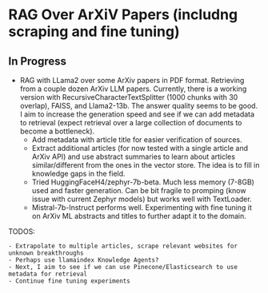 # RAG Over ArXiV Papers (includng scraping and fine tuning)

## In Progress

- RAG with LLama2 over some ArXiv papers in PDF format. Retrieving from a couple dozen ArXiv LLM papers. Currently, there is a working version with RecursiveCharacterTextSplitter (1000 chunks with 30 overlap), FAISS, and Llama2-13b. The answer quality seems to be good. I aim to increase the generation speed and see if we can add metadata to retrieval (expect retrieval over a large collection of documents to become a bottleneck).
    - Add metadata with article title for easier verification of sources.
    - Extract additional articles (for now tested with a single article and ArXiv API) and use abstract summaries to learn about articles similar/different from the ones in the vector store.  The idea is to fill in knowledge gaps in the field.
    - Tried HuggingFaceH4/zephyr-7b-beta. Much less memory (7-8GB) used and faster generation. Can be bit fragile to promping (know issue with current Zephyr models) but works well with TextLoader.
    - Mistral-7b-Instruct performs well. Experimenting with fine tuning it on ArXiv ML abstracts and titles to further adapt it to the domain.
  

TODOS:

    - Extrapolate to multiple articles, scrape relevant websites for unknown breakthroughs 
    - Perhaps use llamaindex Knowledge Agents? 
    - Next, I aim to see if we can use Pinecone/Elasticsearch to use metadata for retrieval
    - Continue fine tuning experiments
